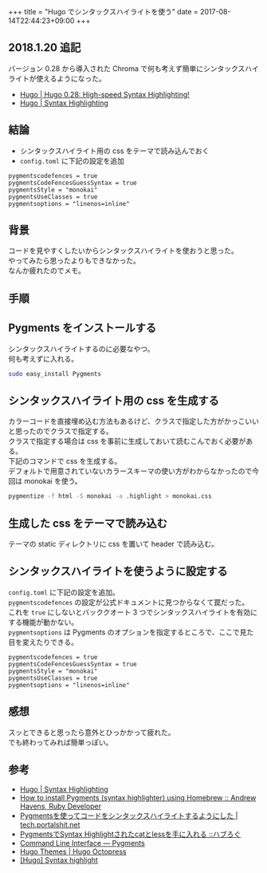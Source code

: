 +++
title = "Hugo でシンタックスハイライトを使う"
date = 2017-08-14T22:44:23+09:00
+++

## 2018.1.20 追記

バージョン 0.28 から導入された Chroma で何も考えず簡単にシンタックスハイライトが使えるようになった。

- [Hugo | Hugo 0.28: High-speed Syntax Highlighting!](https://gohugo.io/news/0.28-relnotes/)
- [Hugo | Syntax Highlighting](https://gohugo.io/content-management/syntax-highlighting/)

## 結論

- シンタックスハイライト用の css をテーマで読み込んでおく
- `config.toml` に下記の設定を追加

```
pygmentscodefences = true
pygmentsCodeFencesGuessSyntax = true
pygmentsStyle = "monokai"
pygmentsUseClasses = true
pygmentsoptions = "linenos=inline"
```

## 背景

コードを見やすくしたいからシンタックスハイライトを使おうと思った。  
やってみたら思ったよりもできなかった。  
なんか疲れたのでメモ。

## 手順

## Pygments をインストールする

シンタックスハイライトするのに必要なやつ。  
何も考えずに入れる。

```bash
sudo easy_install Pygments
```

## シンタックスハイライト用の css を生成する

カラーコードを直接埋め込む方法もあるけど、クラスで指定した方がかっこいいと思ったのでクラスで指定する。  
クラスで指定する場合は css を事前に生成しておいて読むこんでおく必要がある。  
下記のコマンドで css を生成する。  
デフォルトで用意されていないカラースキーマの使い方がわからなかったので今回は monokai を使う。

```bash
pygmentize -f html -S monokai -a .highlight > monokai.css
```

## 生成した css をテーマで読み込む

テーマの static ディレクトリに css を置いて header で読み込む。

## シンタックスハイライトを使うように設定する

`config.toml` に下記の設定を追加。  
`pygmentscodefences` の設定が公式ドキュメントに見つからなくて罠だった。  
これを `true` にしないとバッククオート 3 つでシンタックスハイライトを有効にする機能が動かない。  
`pygmentsoptions` は Pygments のオプションを指定するところで、ここで見た目を変えたりできる。

```
pygmentscodefences = true
pygmentsCodeFencesGuessSyntax = true
pygmentsStyle = "monokai"
pygmentsUseClasses = true
pygmentsoptions = "linenos=inline"
```

## 感想

スッとできると思ったら意外とひっかかって疲れた。  
でも終わってみれば簡単っぽい。

## 参考

- [Hugo | Syntax Highlighting](https://gohugo.io/tools/syntax-highlighting/)
- [How to install Pygments (syntax highlighter) using Homebrew :: Andrew Havens, Ruby Developer](http://www.andrewhavens.com/posts/13/how-to-install-pygments-syntax-highlighter-using-homebrew/)
- [Pygmentsを使ってコードをシンタックスハイライトするようにした | tech.portalshit.net](http://tech.portalshit.net/2010/08/13/jekyll-with-pygments/)
- [PygmentsでSyntax Highlightされたcatとlessを手に入れる ::ハブろぐ](https://havelog.ayumusato.com/develop/others/e523-pretty_cat_and_less_pygments.html)
- [Command Line Interface — Pygments](http://pygments.org/docs/cmdline/)
- [Hugo Themes | Hugo Octopress](https://themes.gohugo.io/hugo-octopress/)
- [[Hugo] Syntax highlight](https://code-house.jp/2016/08/20/hugosyntaxhighlight/)
